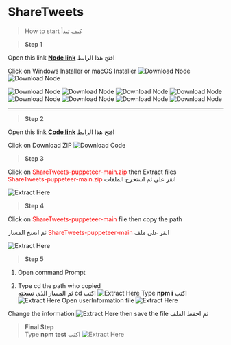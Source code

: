 # ShareTweets
>How to start كيف تبدأ


> **Step 1** 

Open this link  **[Node link]("https://nodejs.org/en/download/")**  افتح هذا الرابط

Click on Windows Installer or macOS Installer 
 ![Download Node](images\1_Download.PNG)
 ![Download Node](images\2_Download_2.PNG)


![Download Node](images\1_Install_node.PNG)
![Download Node](images\2_Install_node.PNG)
![Download Node](images\3_Install_node.PNG)
![Download Node](images\4_Install_node.PNG)
![Download Node](images\Install_npm.PNG)
![Download Node](images\don't_check.jpg)
![Download Node](images\5_Install_node.PNG)
![Download Node](images\6_Install_node.PNG)

---
> **Step 2** 

Open this link  **[Code link]("https://github.com/Mohammad-W-Momani/ShareTweets-puppeteer")**  افتح هذا الرابط

Click on Download ZIP
![Download Code](images\Download_Code.PNG)

> **Step 3** 

Click on <span style="color:red">ShareTweets-puppeteer-main.zip</span> then Extract files    
<span style="color:red">ShareTweets-puppeteer-main.zip</span> انقر على ثم استخرج الملفات

![Extract Here](images\Extract_Here.PNG)
 
> **Step 4**    

Click on <span style="color:red">ShareTweets-puppeteer-main </span> file then copy the path

ثم انسخ المسار <span style="color:red">ShareTweets-puppeteer-main </span> انقر على ملف

![Extract Here](images\folder_path.PNG)

> **Step 5**  

1. Open command Prompt 

2. Type cd the path who copied  
ثم  المسار الذي نسخته cd اكتب 
![Extract Here](images\go_to_folder_path.PNG)
Type **npm i** اكتب 
![Extract Here](images\Install_package.PNG)
Open userInformation file
![Extract Here](images\open_userinfo.PNG)

Change the information 
![Extract Here](images\change_the_info.PNG)
then save the file ثم احفظ الملف

> **Final Step**  
Type **npm test** اكتب
![Extract Here](images\Run_the_test.PNG)


